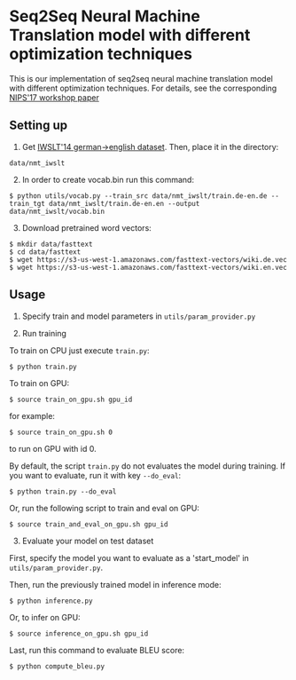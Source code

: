 <h1>Seq2Seq Neural Machine Translation model with different optimization techniques</h1>

This is our implementation of seq2seq neural machine translation model with different optimization techniques. For details, see the corresponding [NIPS'17 workshop paper](https://www.overleaf.com/read/ncpvyxbhhjgq)

<h2>Setting up</h2>

1) Get [IWSLT'14 german->english dataset](https://wit3.fbk.eu/archive/2014-01/texts/de/en/de-en.tgz).
Then, place it in the directory:
```
data/nmt_iwslt
```


2) In order to create vocab.bin run this command:
```shell
$ python utils/vocab.py --train_src data/nmt_iwslt/train.de-en.de --train_tgt data/nmt_iwslt/train.de-en.en --output data/nmt_iwslt/vocab.bin
```


3) Download pretrained word vectors:
```shell
$ mkdir data/fasttext
$ cd data/fasttext
$ wget https://s3-us-west-1.amazonaws.com/fasttext-vectors/wiki.de.vec
$ wget https://s3-us-west-1.amazonaws.com/fasttext-vectors/wiki.en.vec
```


<h2> Usage </h2>

1) Specify train and model parameters in ```utils/param_provider.py```

2) Run training

To train on CPU just execute ```train.py```:
```shell
$ python train.py
```

To train on GPU:
```shell
$ source train_on_gpu.sh gpu_id
```

for example:
```shell
$ source train_on_gpu.sh 0
```
to run on GPU with id 0.

By default, the script ```train.py``` do not evaluates the model during training. If you want to evaluate, run it with key ```--do_eval```:
```shell
$ python train.py --do_eval
```

Or, run the following script to train and eval on GPU:
```shell
$ source train_and_eval_on_gpu.sh gpu_id
```

3) Evaluate your model on test dataset

First, specify the model you want to evaluate as a 'start_model' in ```utils/param_provider.py```.

Then, run the previously trained model in inference mode:
```shell
$ python inference.py
```
Or, to infer on GPU:
```shell
$ source inference_on_gpu.sh gpu_id
```

Last, run this command to evaluate BLEU score:
```shell
$ python compute_bleu.py
```
